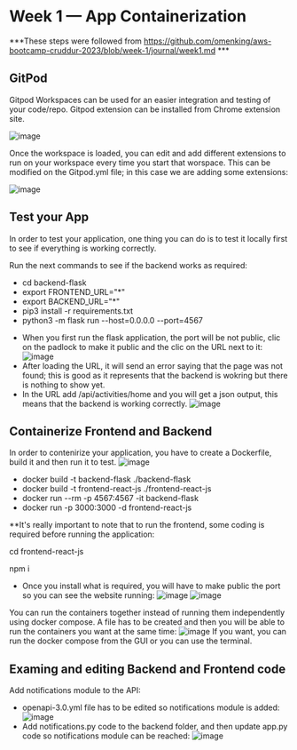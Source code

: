 # Week 1 — App Containerization

***These steps were followed from https://github.com/omenking/aws-bootcamp-cruddur-2023/blob/week-1/journal/week1.md ***

## GitPod 
Gitpod Workspaces can be used for an easier integration and testing of your code/repo. Gitpod extension can be installed from Chrome extension site. 

![image](https://user-images.githubusercontent.com/62669887/221330327-7b500ae3-1481-45bd-98db-ae14cd5957a7.png)

Once the workspace is loaded, you can edit and add different extensions to run on your workspace every time you start that worspace. This can be modified on the Gitpod.yml file; in this case we are adding some extensions:

![image](https://user-images.githubusercontent.com/62669887/221330591-51867bf9-ad72-475d-9d7a-0912cb676097.png)

## Test your App

In order to test your application, one thing you can do is to test it locally first to see if everything is working correctly.

Run the next commands to see if the backend works as required:

- cd backend-flask
- export FRONTEND_URL="*"
- export BACKEND_URL="*"
- pip3 install -r requirements.txt
- python3 -m flask run --host=0.0.0.0 --port=4567

* When you first run the flask application, the port will be not public, clic on the padlock to make it public and the clic on the URL next to it:
![image](https://user-images.githubusercontent.com/62669887/221331454-e78a7a05-3479-447c-840a-d1fd8fc0e076.png)
* After loading the URL, it will send an error saying that the page was not found; this is good as it represents that the backend is wokring but there is nothing to show yet. 
* In the URL add /api/activities/home and you will get a json output, this means that the backend is working correctly.
![image](https://user-images.githubusercontent.com/62669887/221331562-4eea7e47-2fbf-48ae-9437-c829ffdb17eb.png)

## Containerize Frontend and Backend

In order to contenirize your application, you have to create a Dockerfile, build it and then run it to test.
![image](https://user-images.githubusercontent.com/62669887/221332005-6d3c931c-4dac-48a3-b7ef-1a4781c967e9.png)

* docker build -t  backend-flask ./backend-flask
* docker build -t frontend-react-js ./frontend-react-js
* docker run --rm -p 4567:4567 -it backend-flask
* docker run -p 3000:3000 -d frontend-react-js

**It's really important to note that to run the frontend, some coding is required before running the application:

cd frontend-react-js

npm i

* Once you install what is required, you will have to make public the port so you can see the website running:
![image](https://user-images.githubusercontent.com/62669887/221332228-ee96da2f-6190-488b-915e-6b6486690826.png)
![image](https://user-images.githubusercontent.com/62669887/221332249-2c1d56e9-ae51-492a-bf16-447d8c60051d.png)

You can run the containers together instead of running them independently using docker compose. A file has to be created and then you will be able to run the containers you want at the same time:
![image](https://user-images.githubusercontent.com/62669887/221332446-778bfb59-b0c0-4b09-aed2-03ccbf21ee46.png)
If you want, you can run the docker compose from the GUI or you can use the terminal.

## Examing and editing Backend and Frontend code

Add notifications module to the API:
* openapi-3.0.yml file has to be edited so notifications module is added:
![image](https://user-images.githubusercontent.com/62669887/221332737-a58ba12d-53c6-4322-aa82-27990e50e7d6.png)
* Add notifications.py code to the backend folder, and then update app.py code so notifications module can be reached:
![image](https://user-images.githubusercontent.com/62669887/221332681-ac478743-06e9-43eb-b80e-8c1969bd1aaa.png)


